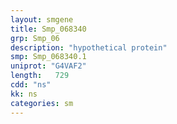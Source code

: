 ```yaml
---
layout: smgene
title: Smp_068340
grp: Smp_06
description: "hypothetical protein"
smp: Smp_068340.1
uniprot: "G4VAF2"
length:   729
cdd: "ns"
kk: ns
categories: sm
---
```

